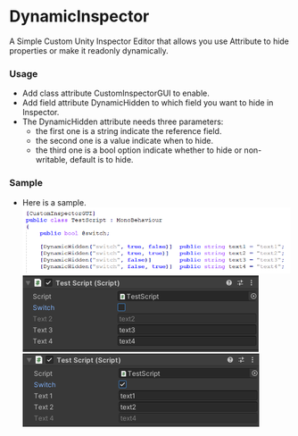 # DynamicInspector
A Simple Custom Unity Inspector Editor that allows you use Attribute to hide properties or make it readonly dynamically.

### Usage
+ Add class attribute CustomInspectorGUI to enable.
+ Add field attribute DynamicHidden to which field you want to hide in Inspector.
+ The DynamicHidden attribute needs three parameters:
    - the first one is a string indicate the reference field. 
    - the second one is a value indicate when to hide.
    - the third one is a bool option indicate whether to hide or non-writable, default is to hide. 

### Sample
* Here is a sample.  
![sample](https://raw.githubusercontent.com/powerpants/DynamicInspector/main/Doc/code.png "code")  
![sample](https://raw.githubusercontent.com/powerpants/DynamicInspector/main/Doc/Inspector1.png "code")  
![sample](https://raw.githubusercontent.com/powerpants/DynamicInspector/main/Doc/Inspector2.png "code")  
